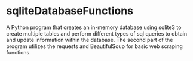 # sqliteDatabaseFunctions
A Python program that creates an in-memory database using sqlite3 to create multiple tables and perform different types of sql queries to obtain and update information within the database. The second part of the program utilizes the requests and BeautifulSoup for basic web scraping functions.
